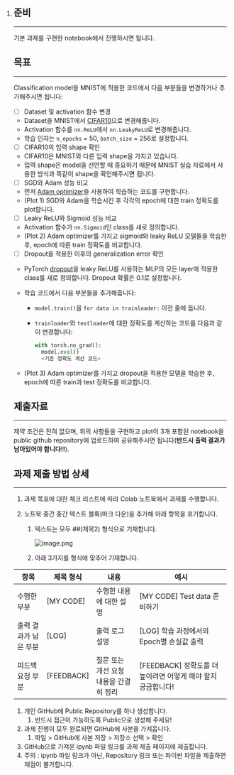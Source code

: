 1. ## 준비

   ------

   기본 과제를 구현한 notebook에서 진행하시면 됩니다.

   ## 목표

   ------

   Classification model을 MNIST에 적용한 코드에서 다음 부분들을 변경하거나 추가해주시면 됩니다:

   - [ ]  Dataset 및 activation 함수 변경

     - Dataset을 MNIST에서 [CIFAR10](https://pytorch.org/vision/stable/generated/torchvision.datasets.CIFAR10.html)으로 변경해줍니다.
     - Activation 함수를 `nn.ReLU`에서 `nn.LeakyReLU`로 변경해줍니다.
     - 학습 인자는 `n_epochs` = 50, `batch_size` = 256로 설정합니다.

   - [ ]  CIFAR10의 입력 shape 확인

     - CIFAR10은 MNIST와 다른 입력 shape을 가지고 있습니다.
     - 입력 shape은 model을 선언할 때 중요하기 때문에 MNIST 실습 자료에서 사용한 방식과 똑같이 shape을 확인해주시면 됩니다.

   - [ ]  SGD와 Adam 성능 비교

     - 먼저 [Adam optimizer](https://pytorch.org/docs/stable/generated/torch.optim.Adam.html)을 사용하여 학습하는 코드를 구현합니다.
     - (Plot 1) SGD와 Adam을 학습시킨 후 각각의 epoch에 대한 train 정확도를 plot합니다.

   - [ ]  Leaky ReLU와 Sigmoid 성능 비교

     - Activation 함수가 `nn.Sigmoid`인 class를 새로 정의합니다.
     - (Plot 2) Adam optimizer를 가지고 sigmoid와 leaky ReLU 모델들을 학습한 후, epoch에 따른 train 정확도를 비교합니다.

   - [ ]  Dropout을 적용한 이후의 generalization error 확인

     - PyTorch [dropout](https://pytorch.org/docs/stable/generated/torch.nn.Dropout.html)을 leaky ReLU를 사용하는 MLP의 모든 layer에 적용한 class를 새로 정의합니다. Dropout 확률은 0.1로 설정합니다.

     - 학습 코드에서 다음 부분들을 추가해줍니다:

       - `model.train()`을 `for data in trainloader:` 이전 줄에 둡니다.

       - `trainloader`와 `testloader`에 대한 정확도를 계산하는 코드를 다음과 같이 변경합니다:

         ```python
         with torch.no_grad():
           model.eval()
           <기존 정확도 계산 코드>
         ```

     - (Plot 3) Adam optimizer를 가지고 dropout을 적용한 모델을 학습한 후, epoch에 따른 train과 test 정확도를 비교합니다.

   ## 제출자료

   ------

   제약 조건은 전혀 없으며, 위의 사항들을 구현하고 plot이 3개 포함된 notebook을 public github repository에 업로드하여 공유해주시면 됩니다(**반드시 출력 결과가 남아있어야 합니다!!**).

   ## 과제 제출 방법 상세

   ------

   1. 과제 목표에 대한 체크 리스트에 따라 Colab 노트북에서 과제를 수행합니다.

   2. 노트북 중간 중간 텍스트 블록(마크 다운)을 추가해 아래 항목을 표기합니다.

      1. 텍스트는 모두 ##(제목2) 형식으로 기재합니다.

         ![image.png](https://prod-files-secure.s3.us-west-2.amazonaws.com/83c75a39-3aba-4ba4-a792-7aefe4b07895/e8830910-0593-477b-914d-5ca1c6c16666/image.png)

      2. 아래 3가지를 형식에 맞추어 기재합니다.

   | 항목                  | 제목 형식  | 내용                                   | 예시                                                         |
   | --------------------- | ---------- | -------------------------------------- | ------------------------------------------------------------ |
   | 수행한 부분           | [MY CODE]  | 수행한 내용에 대한 설명                | [MY CODE] Test data 준비하기                                 |
   | 출력 결과가 남은 부분 | [LOG]      | 출력 로그 설명                         | [LOG] 학습 과정에서의 Epoch별 손실값 출력                    |
   | 피드백 요청 부분      | [FEEDBACK] | 질문 또는 개선 요청 내용을 간결히 정리 | [FEEDBACK] 정확도를 더 높이려면 어떻게 해야 할지 궁금합니다! |

   1. 개인 GitHub에 Public Repository를 하나 생성합니다.
      1. 반드시 접근이 가능하도록  Public으로 생성해 주세요!
   2. 과제 진행이 모두 완료되면 GitHub에 사본을 가져옵니다.
      1. 파일 > GitHub에 사본 저장 > 저장소 선택 > 확인
   3. GitHub으로 가져온 ipynb 파일 링크를 과제 제출 페이지에 제출합니다.
   4. 주의 : ipynb 파일 링크가 아닌, Repository 링크 또는 파이썬 파일을 제출하면 채점이 불가합니다.
